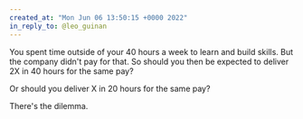 ```yaml
---
created_at: "Mon Jun 06 13:50:15 +0000 2022"
in_reply_to: @leo_guinan
---
```


You spent time outside of your 40 hours a week to learn and build skills. But the company didn't pay for that. So should you then be expected to deliver 2X in 40 hours for the same pay?

Or should you deliver X in 20 hours for the same pay?

There's the dilemma.